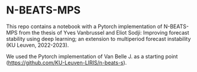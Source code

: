 # N-BEATS-MPS
This repo contains a notebook with a Pytorch implementation of N-BEATS-MPS from the thesis of Yves Vanbrussel and Eliot Sodji: Improving forecast stability using deep learning; an extension to multiperiod forecast instability (KU Leuven, 2022-2023).

We used the Pytorch implementation of Van Belle J. as a starting point (https://github.com/KU-Leuven-LIRIS/n-beats-s).
